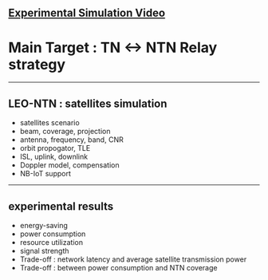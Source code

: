 [Experimental Simulation Video](https://youtu.be/BMfWaZEAvUQ?si=o6JGOguEd4Jc10Td)
------
# Main Target : **TN <-> NTN Relay strategy**
------
## LEO-NTN : satellites simulation
- satellites scenario
- beam, coverage, projection
- antenna, frequency, band, CNR
- orbit propogator, TLE
- ISL, uplink, downlink
- Doppler model, compensation
- NB-IoT support
------
## experimental results
- energy-saving
- power consumption
- resource utilization
- signal strength
- Trade-off : network latency and average satellite transmission power
- Trade-off : between power consumption and NTN coverage
